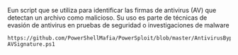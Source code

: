 Eun script que se utiliza para identificar las firmas de antivirus (AV) que detectan un archivo como malicioso. Su uso es parte de técnicas de evasión de antivirus en pruebas de seguridad o investigaciones de malware

```
https://github.com/PowerShellMafia/PowerSploit/blob/master/AntivirusBypass/Find-AVSignature.ps1
```
